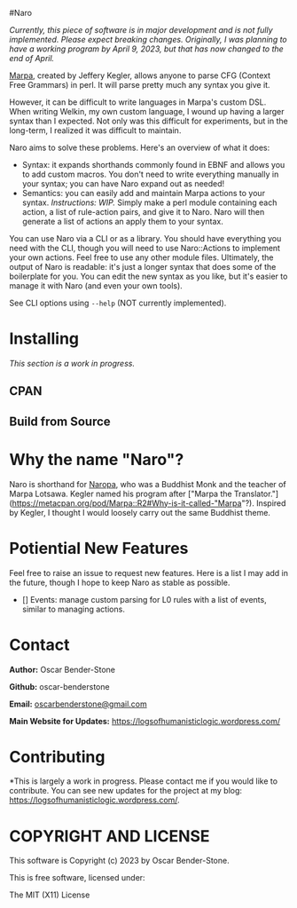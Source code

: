 #Naro 

*Currently, this piece of software is in major development and is not fully implemented. Please expect breaking changes. Originally, I was planning to have a working program by April 9, 2023, but that has now changed to the end of April.*

[Marpa](https://metacpan.org/pod/Marpa::R2), created by Jeffery Kegler, allows anyone to parse CFG (Context Free Grammars) in perl. It will parse pretty much any syntax you give it. 

However, it can be difficult to write languages in Marpa's custom DSL. When writing Welkin, my own custom language, I wound up having a larger syntax than I expected. Not only was this difficult for experiments, but in the long-term, I realized it was difficult to maintain. 

Naro aims to solve these problems. Here's an overview of what it does:

* Syntax: it expands shorthands commonly found in EBNF and allows you to add custom macros. You don't need to write everything manually in your syntax; you can have Naro expand out as needed!
* Semantics: you can easily add and maintain Marpa actions to your syntax. *Instructions: WIP.* Simply make a perl module containing each action, a list of rule-action pairs, and give it to Naro. Naro will then generate a list of actions an apply them to your syntax.

You can use Naro via a CLI or as a library. You should have everything you need with the CLI, though you will need to use Naro::Actions to implement your own actions. Feel free to use any other module files. Ultimately, the output of Naro is readable: it's just a longer syntax that does some of the boilerplate for you. You can edit the new syntax as you like, but it's easier to manage it with Naro (and even your own tools).

See CLI options using `--help` (NOT currently implemented).

# Installing

*This section is a work in progress.*


## CPAN

## Build from Source


# Why the name "Naro"?

Naro is shorthand for [Naropa](https://en.wikipedia.org/wiki/Naropa), who was a Buddhist Monk and the teacher of Marpa Lotsawa. Kegler named his program after ["Marpa the Translator."] (https://metacpan.org/pod/Marpa::R2#Why-is-it-called-"Marpa"?). Inspired by Kegler, I thought I would loosely carry out the same Buddhist theme.


# Potiential New Features
Feel free to raise an issue to request new features. Here is a list I may add in the future, though I hope to keep Naro as stable as possible.

- [] Events: manage custom parsing for L0 rules with a list of events, similar to managing actions.

# Contact

**Author:** Oscar Bender-Stone

**Github:** oscar-benderstone

**Email:** <oscarbenderstone@gmail.com>

**Main Website for Updates:** https://logsofhumanisticlogic.wordpress.com/


# Contributing
*This is largely a work in progress. Please contact me if you would like to contribute. You can see new updates for the project at my blog: https://logsofhumanisticlogic.wordpress.com/.


# COPYRIGHT AND LICENSE

This software is Copyright (c) 2023 by Oscar Bender-Stone.

This is free software, licensed under:

The MIT (X11) License

